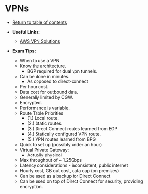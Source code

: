 # VPNs

* [Return to table of contents](../../../README.md)

* **Useful Links:**
  * [AWS VPN Solutions](https://www.youtube.com/watch?v=qmKkbuS9gRs)

* **Exam Tips:**
  * When to use a VPN
  * Know the architecture.
    * BGP required for dual vpn tunnels.
  * Can be done in minutes.
    * As opposed to direct-connect
  * Per hour cost.
  * Data cost for outbound data.
  * Generally limited by CGW.
  * Encrypted.
  * Performance is variable.
  * Route Table Priorities
    * (1.) Local route.
    * (2.) Static routes.
    * (3.) Direct Connect routes learned from BGP
    * (4.) Statically configured VPN route.
    * (5.) VPN routes learned from BPG
  * Quick to set up (possibly under an hour)
  * Virtual Private Gateway:
    * Actually physical
  * Max throughput of ~ 1.25Gbps
  * Latency considerations - inconsistent, public internet
  * Hourly cost, GB out cost, data cap (on premises)
  * Can be used as a backup for Direct Connect.
  * Can be used on top of Direct Connect for security, providing encryption.
